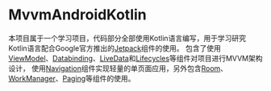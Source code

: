 # MvvmAndroidKotlin

本项目属于一个学习项目，代码部分全部使用Kotlin语言编写，用于学习研究Kotlin语言配合Google官方推出的[Jetpack][0]组件的使用。
包含了使用[ViewModel][1]、[Databinding][2]、[LiveData][3]和[Lifecycles][4]等组件对项目进行MVVM架构设计，
使用[Navigation][5]组件实现轻量的单页面应用，另外包含[Room][6]、[WorkManager][7]、[Paging][8]等组件的使用。

[0]: https://developer.android.com/jetpack
[1]: https://developer.android.com/topic/libraries/architecture/viewmodel
[2]: https://developer.android.com/topic/libraries/data-binding
[3]: https://developer.android.com/topic/libraries/architecture/livedata
[4]: https://developer.android.com/topic/libraries/architecture/lifecycle
[5]: https://developer.android.com/topic/libraries/architecture/navigation
[6]: https://developer.android.com/topic/libraries/architecture/room
[7]: https://developer.android.com/topic/libraries/architecture/workmanager
[8]: https://developer.android.com/topic/libraries/architecture/paging